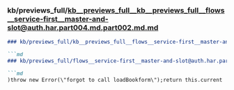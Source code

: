 ### kb/previews_full/kb__previews_full__kb__previews_full__flows__service-first__master-and-slot@auth.har.part004.md.part002.md.md

```md
### kb/previews_full/kb__previews_full__flows__service-first__master-and-slot@auth.har.part004.md.part002.md

```md
### kb/previews_full/flows__service-first__master-and-slot@auth.har.part004.md (part 002)

```md
)throw new Error(\"forgot to call loadBookform\");return this.current
```

```

```

```
